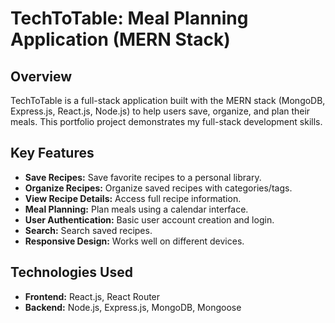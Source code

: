 # TechToTable: Meal Planning Application (MERN Stack)

## Overview

TechToTable is a full-stack application built with the MERN stack (MongoDB, Express.js, React.js, Node.js) to help users save, organize, and plan their meals. This portfolio project demonstrates my full-stack development skills.

## Key Features

- **Save Recipes:** Save favorite recipes to a personal library.
- **Organize Recipes:** Organize saved recipes with categories/tags.
- **View Recipe Details:** Access full recipe information.
- **Meal Planning:** Plan meals using a calendar interface.
- **User Authentication:** Basic user account creation and login.
- **Search:** Search saved recipes.
- **Responsive Design:** Works well on different devices.

## Technologies Used

- **Frontend:** React.js, React Router
- **Backend:** Node.js, Express.js, MongoDB, Mongoose
